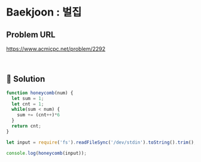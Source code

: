# Baekjoon : 벌집

## Problem URL
https://www.acmicpc.net/problem/2292

<br/>

## 🚩 Solution
```js
function honeycomb(num) {
  let sum = 1;
  let cnt = 1;
  while(sum < num) {
    sum += (cnt++)*6
  } 
  return cnt;
}

let input = require('fs').readFileSync('/dev/stdin').toString().trim();

console.log(honeycomb(input));
```
